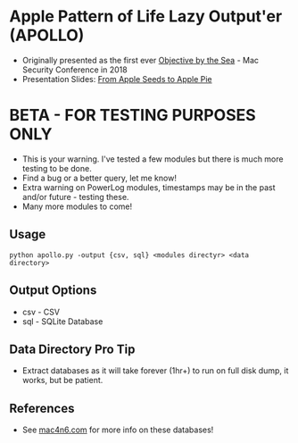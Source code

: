 # Apple Pattern of Life Lazy Output'er (APOLLO)
* Originally presented as the first ever [Objective by the Sea](https://objectivebythesea.com/) - Mac Security Conference in 2018
* Presentation Slides: [From Apple Seeds to Apple Pie](https://github.com/mac4n6/Presentations/tree/master/From%20Apple%20Seeds%20to%20Apple%20Pie)

# BETA - FOR TESTING PURPOSES ONLY
* This is your warning. I've tested a few modules but there is much more testing to be done.
* Find a bug or a better query, let me know!
* Extra warning on PowerLog modules, timestamps may be in the past and/or future - testing these.
* Many more modules to come!

## Usage
`python apollo.py -output {csv, sql} <modules directyr> <data directory>`

## Output Options
* csv - CSV
* sql - SQLite Database

## Data Directory Pro Tip
* Extract databases as it will take forever (1hr+) to run on full disk dump, it works, but be patient.

## References
* See [mac4n6.com](https://mac4n6.com) for more info on these databases!
